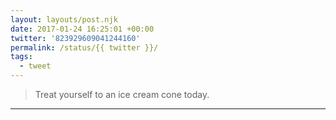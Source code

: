 ```yaml
---
layout: layouts/post.njk
date: 2017-01-24 16:25:01 +00:00
twitter: '823929609041244160'
permalink: /status/{{ twitter }}/
tags: 
  - tweet
---
```


> Treat yourself to an ice cream cone today.

---
